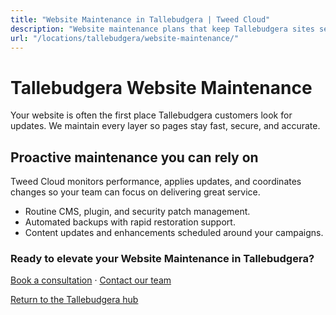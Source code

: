 ```yaml
---
title: "Website Maintenance in Tallebudgera | Tweed Cloud"
description: "Website maintenance plans that keep Tallebudgera sites secure and up to date."
url: "/locations/tallebudgera/website-maintenance/"
---
```


# Tallebudgera Website Maintenance

Your website is often the first place Tallebudgera customers look for updates. We maintain every layer so pages stay fast, secure, and accurate.

## Proactive maintenance you can rely on

Tweed Cloud monitors performance, applies updates, and coordinates changes so your team can focus on delivering great service.

- Routine CMS, plugin, and security patch management.
- Automated backups with rapid restoration support.
- Content updates and enhancements scheduled around your campaigns.

### Ready to elevate your Website Maintenance in Tallebudgera?

[Book a consultation](/consultation/) · [Contact our team](/contact/)

[Return to the Tallebudgera hub](/locations/tallebudgera/)
